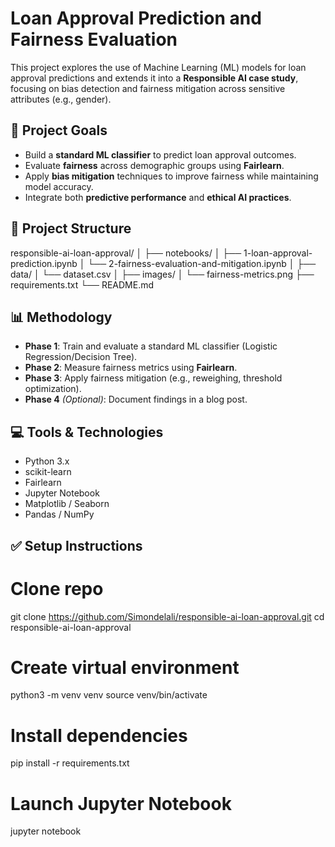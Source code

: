# Loan Approval Prediction and Fairness Evaluation

This project explores the use of Machine Learning (ML) models for loan approval predictions and extends it into a **Responsible AI case study**, focusing on bias detection and fairness mitigation across sensitive attributes (e.g., gender).

## 📌 Project Goals
- Build a **standard ML classifier** to predict loan approval outcomes.
- Evaluate **fairness** across demographic groups using **Fairlearn**.
- Apply **bias mitigation** techniques to improve fairness while maintaining model accuracy.
- Integrate both **predictive performance** and **ethical AI practices**.

## 🚀 Project Structure

responsible-ai-loan-approval/
│
├── notebooks/
│ ├── 1-loan-approval-prediction.ipynb
│ └── 2-fairness-evaluation-and-mitigation.ipynb
│
├── data/
│ └── dataset.csv
│
├── images/
│ └── fairness-metrics.png
├── requirements.txt
└── README.md


## 📊 Methodology
- **Phase 1**: Train and evaluate a standard ML classifier (Logistic Regression/Decision Tree).
- **Phase 2**: Measure fairness metrics using **Fairlearn**.
- **Phase 3**: Apply fairness mitigation (e.g., reweighing, threshold optimization).
- **Phase 4** *(Optional)*: Document findings in a blog post.

## 💻 Tools & Technologies
- Python 3.x
- scikit-learn
- Fairlearn
- Jupyter Notebook
- Matplotlib / Seaborn
- Pandas / NumPy

## ✅ Setup Instructions

# Clone repo
git clone https://github.com/Simondelali/responsible-ai-loan-approval.git
cd responsible-ai-loan-approval

# Create virtual environment
python3 -m venv venv
source venv/bin/activate

# Install dependencies
pip install -r requirements.txt

# Launch Jupyter Notebook
jupyter notebook
